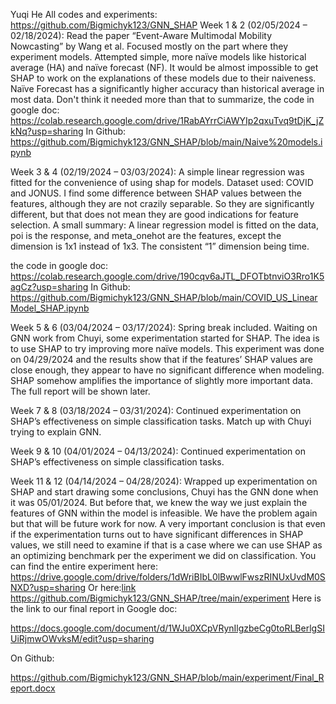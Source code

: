 Yuqi He
All codes and experiments:
https://github.com/Bigmichyk123/GNN_SHAP 
Week 1 & 2 (02/05/2024 – 02/18/2024):
Read the paper “Event-Aware Multimodal Mobility Nowcasting” by Wang et al. Focused mostly on the part where they experiment models.
Attempted simple, more naïve models like historical average (HA) and naïve forecast (NF). It would be almost impossible to get SHAP to work on the explanations of these models due to their naiveness. Naïve Forecast has a significantly higher accuracy than historical average in most data.
Don't think it needed more than that to summarize, the code in google doc: https://colab.research.google.com/drive/1RabAYrrCiAWYIp2qxuTvq9tDjK_jZkNq?usp=sharing 
In Github:
https://github.com/Bigmichyk123/GNN_SHAP/blob/main/Naive%20models.ipynb 
 
Week 3 & 4 (02/19/2024 – 03/03/2024):
A simple linear regression was fitted for the convenience of using shap for models. Dataset used: COVID and JONUS. I find some difference between SHAP values between the features, although they are not crazily separable. So they are significantly different, but that does not mean they are good indications for feature selection.
A small summary:
A linear regression model is fitted on the data, poi is the response, and meta_onehot are the features, except the dimension is 1x1 instead of 1x3. The consistent “1” dimension being time.

the code in google doc: https://colab.research.google.com/drive/190cqv6aJTL_DFOTbtnviO3Rro1K5agCz?usp=sharing 
In Github:
https://github.com/Bigmichyk123/GNN_SHAP/blob/main/COVID_US_LinearModel_SHAP.ipynb 
 
Week 5 & 6 (03/04/2024 – 03/17/2024): Spring break included.
Waiting on GNN work from Chuyi, some experimentation started for SHAP. The idea is to use SHAP to try improving more naïve models. This experiment was done on 04/29/2024 and the results show that if the features’ SHAP values are close enough, they appear to have no significant difference when modeling. SHAP somehow amplifies the importance of slightly more important data. The full report will be shown later.
 
Week 7 & 8 (03/18/2024 – 03/31/2024):
Continued experimentation on SHAP’s effectiveness on simple classification tasks.
Match up with Chuyi trying to explain GNN.
 
Week 9 & 10 (04/01/2024 – 04/13/2024):
Continued experimentation on SHAP’s effectiveness on simple classification tasks.
 
 
Week 11 & 12 (04/14/2024 – 04/28/2024):
Wrapped up experimentation on SHAP and start drawing some conclusions, Chuyi has the GNN done when it was 05/01/2024. But before that, we knew the way we just explain the features of GNN within the model is infeasible. We have the problem again but that will be future work for now.
A very important conclusion is that even if the experimentation turns out to have significant differences in SHAP values, we still need to examine if that is a case where we can use SHAP as an optimizing benchmark per the experiment we did on classification.
You can find the entire experiment here:
https://drive.google.com/drive/folders/1dWriBIbL0lBwwlFwszRINUxUvdM0SNXD?usp=sharing 
Or here:[link]([doc:linking-to-pages#anchor-links](https://github.com/Bigmichyk123/GNN_SHAP/tree/main/experiment))
https://github.com/Bigmichyk123/GNN_SHAP/tree/main/experiment 
Here is the link to our final report in Google doc:

https://docs.google.com/document/d/1WJu0XCpVRynIlgzbeCg0toRLBerlgSIUiRjmwOWvksM/edit?usp=sharing 

On Github:

https://github.com/Bigmichyk123/GNN_SHAP/blob/main/experiment/Final_Report.docx 
